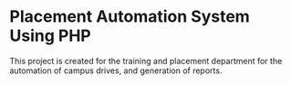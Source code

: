 # Placement Automation System Using PHP

This project is created for the training and placement department for the automation of campus drives, and generation of reports.
